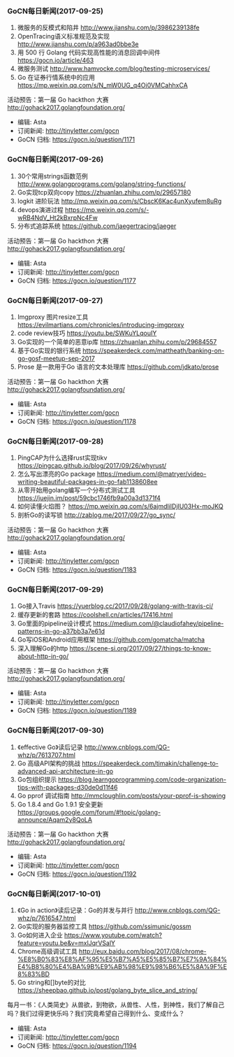 ### GoCN每日新闻(2017-09-25)

1. 微服务的反模式和陷井 http://www.jianshu.com/p/3986239138fe
2. OpenTracing语义标准规范及实现 http://www.jianshu.com/p/a963ad0bbe3e
3. 用 500 行 Golang 代码实现高性能的消息回调中间件 https://gocn.io/article/463
4. 微服务测试 http://www.hamvocke.com/blog/testing-microservices/
5. Go 在证券行情系统中的应用 https://mp.weixin.qq.com/s/N_mW0UG_q4Oi0VMCahhxCA

活动预告：第一届 Go hackthon 大赛 http://gohack2017.golangfoundation.org/

* 编辑: Asta
* 订阅新闻: http://tinyletter.com/gocn
* GoCN 归档: https://gocn.io/question/1171

### GoCN每日新闻(2017-09-26)

1. 30个常用strings函数范例 http://www.golangprograms.com/golang/string-functions/
2. Go实现tcp双向copy https://zhuanlan.zhihu.com/p/29657180
3. logkit 进阶玩法 http://mp.weixin.qq.com/s/CbscK6Kac4unXyufem8uRg
4. devops演进过程 https://mp.weixin.qq.com/s/-wRB4NdV_Ht2kBxrpNc4Fw
5. 分布式追踪系统 https://github.com/jaegertracing/jaeger

活动预告：第一届 Go hackthon 大赛 http://gohack2017.golangfoundation.org/

* 编辑: Asta
* 订阅新闻: http://tinyletter.com/gocn
* GoCN 归档: https://gocn.io/question/1177

### GoCN每日新闻(2017-09-27)

1. Imgproxy 图片resize工具 https://evilmartians.com/chronicles/introducing-imgproxy
2. code review技巧 https://youtu.be/SWKuYLqouIY
3. Go实现的一个简单的恶意ip库 https://zhuanlan.zhihu.com/p/29684557
4. 基于Go实现的银行系统 https://speakerdeck.com/mattheath/banking-on-go-gosf-meetup-sep-2017
5. Prose 是一款用于Go 语言的文本处理库 https://github.com/jdkato/prose

活动预告：第一届 Go hackthon 大赛 http://gohack2017.golangfoundation.org/

* 编辑: Asta
* 订阅新闻: http://tinyletter.com/gocn
* GoCN 归档: https://gocn.io/question/1178

### GoCN每日新闻(2017-09-28)

1. PingCAP为什么选择rust实现tikv https://pingcap.github.io/blog/2017/09/26/whyrust/
2. 怎么写出漂亮的Go package https://medium.com/@matryer/video-writing-beautiful-packages-in-go-fab1138608ee
3. 从零开始用golang编写一个分布式测试工具 https://juejin.im/post/59cbc1746fb9a00a3d1371f4
4. 如何读懂火焰图？ https://mp.weixin.qq.com/s/6ajmdliIDjIU03Hx-moJKQ
5. 剖析Go的读写锁 http://zablog.me/2017/09/27/go_sync/

活动预告：第一届 Go hackthon 大赛 http://gohack2017.golangfoundation.org/

* 编辑: Asta
* 订阅新闻: http://tinyletter.com/gocn
* GoCN 归档: https://gocn.io/question/1183

### GoCN每日新闻(2017-09-29)

1. Go接入Travis https://yuerblog.cc/2017/09/28/golang-with-travis-ci/
2. 缓存更新的套路 https://coolshell.cn/articles/17416.html
3. Go里面的pipeline设计模式 https://medium.com/@claudiofahey/pipeline-patterns-in-go-a37bb3a7e61d
4. Go写iOS和Android应用框架 https://github.com/gomatcha/matcha
5. 深入理解Go的http https://scene-si.org/2017/09/27/things-to-know-about-http-in-go/

活动预告：第一届 Go hackthon 大赛 http://gohack2017.golangfoundation.org/

* 编辑: Asta
* 订阅新闻: http://tinyletter.com/gocn
* GoCN 归档: https://gocn.io/question/1189

### GoCN每日新闻(2017-09-30)

1. 《effective Go》读后记录 http://www.cnblogs.com/QG-whz/p/7613707.html
2. Go 高级API架构的挑战 https://speakerdeck.com/timakin/challenge-to-advanced-api-architecture-in-go
3. Go包组织提示 https://blog.learngoprogramming.com/code-organization-tips-with-packages-d30de0d11f46
4. Go pprof 调试指南 http://mmcloughlin.com/posts/your-pprof-is-showing
5. Go 1.8.4 and Go 1.9.1 安全更新 https://groups.google.com/forum/#!topic/golang-announce/Aqam2y8QoLA

活动预告：第一届 Go hackthon 大赛 http://gohack2017.golangfoundation.org/

* 编辑: Asta
* 订阅新闻: http://tinyletter.com/gocn
* GoCN 归档: https://gocn.io/question/1192

### GoCN每日新闻(2017-10-01)

1. 《Go in action》读后记录：Go的并发与并行 http://www.cnblogs.com/QG-whz/p/7616547.html
2. Go实现的服务器监控工具 https://github.com/ssimunic/gossm
3. Go如何进入企业 https://www.youtube.com/watch?feature=youtu.be&v=mxlJqrVSalY
4. Chrome高级调试工具 http://eux.baidu.com/blog/2017/08/chrome-%E8%B0%83%E8%AF%95%E5%B7%A5%E5%85%B7%E7%9A%84%E4%B8%80%E4%BA%9B%E9%AB%98%E9%98%B6%E5%8A%9F%E8%83%BD
5. Go string和[]byte的对比 https://sheepbao.github.io/post/golang_byte_slice_and_string/

每月一书：《人类简史》从兽欲，到物欲，从兽性、人性，到神性，我们了解自己吗？我们过得更快乐吗？我们究竟希望自己得到什么、变成什么？

* 编辑: Asta
* 订阅新闻: http://tinyletter.com/gocn
* GoCN 归档: https://gocn.io/question/1194